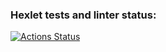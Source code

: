 ### Hexlet tests and linter status:
[![Actions Status](https://github.com/a88217/java-project-78/actions/workflows/hexlet-check.yml/badge.svg)](https://github.com/a88217/java-project-78/actions)